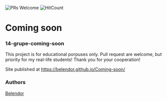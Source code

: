 ![PRs Welcome](https://img.shields.io/badge/PRs-welcome-brightgreen.svg)
![HitCount](http://hits.dwyl.io/Belendor/Coming-soon.svg)

# Coming soon
### 14-grupe-coming-soon

This project is for educational porpuses only. Pull request are welcome, but priority for my real-life students! Thank you for your cooperation!

Site published at https://belendor.github.io/Coming-soon/

### Authors
[Belendor](https://github.com/Belendor)
